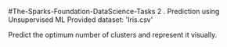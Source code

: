 #The-Sparks-Foundation-DataScience-Tasks
 2 . Prediction using Unsupervised ML
Provided dataset: 'Iris.csv'

Predict the optimum number of clusters and represent it visually.
